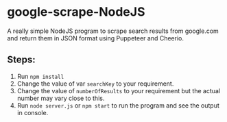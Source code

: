 # google-scrape-NodeJS
A really simple NodeJS program to scrape search results from google.com and return them in JSON format using Puppeteer and Cheerio.

## Steps:
1. Run `npm install`
2. Change the value of var `searchKey` to your requirement.
3. Change the value of `numberOfResults` to your requirement but the actual number may vary close to this.
2. Run `node server.js` or `npm start` to run the program and see the output in console.
